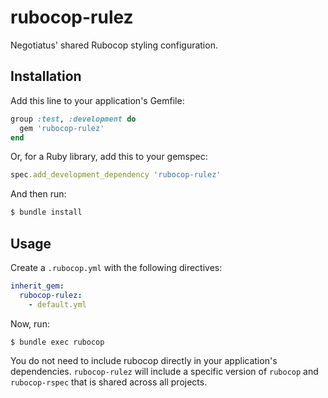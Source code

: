 # rubocop-rulez

Negotiatus' shared Rubocop styling configuration.

## Installation

Add this line to your application's Gemfile:

```ruby
group :test, :development do
  gem 'rubocop-rulez'
end
```

Or, for a Ruby library, add this to your gemspec:

```ruby
spec.add_development_dependency 'rubocop-rulez'
```

And then run:

```bash
$ bundle install
```

## Usage

Create a `.rubocop.yml` with the following directives:

```yaml
inherit_gem:
  rubocop-rulez:
    - default.yml
```

Now, run:

```bash
$ bundle exec rubocop
```

You do not need to include rubocop directly in your application's dependencies. `rubocop-rulez` will include a specific version of `rubocop` and `rubocop-rspec` that is shared across all projects.
